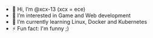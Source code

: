- 👋 Hi, I’m @xcx-13 (xcx = ece)
- 👀 I’m interested in Game and Web development
- 🌱 I’m currently learning Linux, Docker and Kubernetes
- ⚡ Fun fact: I'm funny ;)
